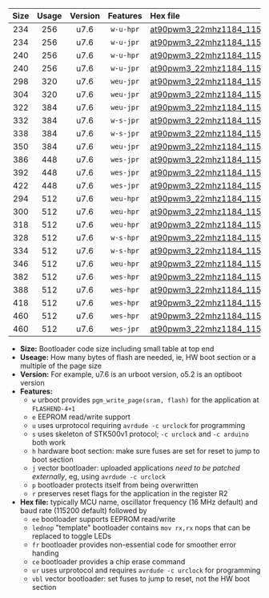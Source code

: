 |Size|Usage|Version|Features|Hex file|
|:-:|:-:|:-:|:-:|:--|
|234|256|u7.6|`w-u-hpr`|[at90pwm3_22mhz1184_115200bps_ur.hex](https://raw.githubusercontent.com/stefanrueger/urboot/main/at90pwm3_22mhz1184_115200bps_ur.hex)|
|234|256|u7.6|`w-u-jpr`|[at90pwm3_22mhz1184_115200bps_ur_vbl.hex](https://raw.githubusercontent.com/stefanrueger/urboot/main/at90pwm3_22mhz1184_115200bps_ur_vbl.hex)|
|240|256|u7.6|`w-u-hpr`|[at90pwm3_22mhz1184_115200bps_lednop_ur.hex](https://raw.githubusercontent.com/stefanrueger/urboot/main/at90pwm3_22mhz1184_115200bps_lednop_ur.hex)|
|240|256|u7.6|`w-u-jpr`|[at90pwm3_22mhz1184_115200bps_lednop_ur_vbl.hex](https://raw.githubusercontent.com/stefanrueger/urboot/main/at90pwm3_22mhz1184_115200bps_lednop_ur_vbl.hex)|
|298|320|u7.6|`weu-jpr`|[at90pwm3_22mhz1184_115200bps_ee_ur_vbl.hex](https://raw.githubusercontent.com/stefanrueger/urboot/main/at90pwm3_22mhz1184_115200bps_ee_ur_vbl.hex)|
|304|320|u7.6|`weu-jpr`|[at90pwm3_22mhz1184_115200bps_ee_lednop_ur_vbl.hex](https://raw.githubusercontent.com/stefanrueger/urboot/main/at90pwm3_22mhz1184_115200bps_ee_lednop_ur_vbl.hex)|
|322|384|u7.6|`weu-jpr`|[at90pwm3_22mhz1184_115200bps_ee_lednop_fr_ur_vbl.hex](https://raw.githubusercontent.com/stefanrueger/urboot/main/at90pwm3_22mhz1184_115200bps_ee_lednop_fr_ur_vbl.hex)|
|332|384|u7.6|`w-s-jpr`|[at90pwm3_22mhz1184_115200bps_vbl.hex](https://raw.githubusercontent.com/stefanrueger/urboot/main/at90pwm3_22mhz1184_115200bps_vbl.hex)|
|338|384|u7.6|`w-s-jpr`|[at90pwm3_22mhz1184_115200bps_lednop_vbl.hex](https://raw.githubusercontent.com/stefanrueger/urboot/main/at90pwm3_22mhz1184_115200bps_lednop_vbl.hex)|
|350|384|u7.6|`weu-jpr`|[at90pwm3_22mhz1184_115200bps_ee_lednop_fr_ce_ur_vbl.hex](https://raw.githubusercontent.com/stefanrueger/urboot/main/at90pwm3_22mhz1184_115200bps_ee_lednop_fr_ce_ur_vbl.hex)|
|386|448|u7.6|`wes-jpr`|[at90pwm3_22mhz1184_115200bps_ee_vbl.hex](https://raw.githubusercontent.com/stefanrueger/urboot/main/at90pwm3_22mhz1184_115200bps_ee_vbl.hex)|
|392|448|u7.6|`wes-jpr`|[at90pwm3_22mhz1184_115200bps_ee_lednop_vbl.hex](https://raw.githubusercontent.com/stefanrueger/urboot/main/at90pwm3_22mhz1184_115200bps_ee_lednop_vbl.hex)|
|422|448|u7.6|`wes-jpr`|[at90pwm3_22mhz1184_115200bps_ee_lednop_fr_vbl.hex](https://raw.githubusercontent.com/stefanrueger/urboot/main/at90pwm3_22mhz1184_115200bps_ee_lednop_fr_vbl.hex)|
|294|512|u7.6|`weu-hpr`|[at90pwm3_22mhz1184_115200bps_ee_ur.hex](https://raw.githubusercontent.com/stefanrueger/urboot/main/at90pwm3_22mhz1184_115200bps_ee_ur.hex)|
|300|512|u7.6|`weu-hpr`|[at90pwm3_22mhz1184_115200bps_ee_lednop_ur.hex](https://raw.githubusercontent.com/stefanrueger/urboot/main/at90pwm3_22mhz1184_115200bps_ee_lednop_ur.hex)|
|318|512|u7.6|`weu-hpr`|[at90pwm3_22mhz1184_115200bps_ee_lednop_fr_ur.hex](https://raw.githubusercontent.com/stefanrueger/urboot/main/at90pwm3_22mhz1184_115200bps_ee_lednop_fr_ur.hex)|
|328|512|u7.6|`w-s-hpr`|[at90pwm3_22mhz1184_115200bps.hex](https://raw.githubusercontent.com/stefanrueger/urboot/main/at90pwm3_22mhz1184_115200bps.hex)|
|334|512|u7.6|`w-s-hpr`|[at90pwm3_22mhz1184_115200bps_lednop.hex](https://raw.githubusercontent.com/stefanrueger/urboot/main/at90pwm3_22mhz1184_115200bps_lednop.hex)|
|346|512|u7.6|`weu-hpr`|[at90pwm3_22mhz1184_115200bps_ee_lednop_fr_ce_ur.hex](https://raw.githubusercontent.com/stefanrueger/urboot/main/at90pwm3_22mhz1184_115200bps_ee_lednop_fr_ce_ur.hex)|
|382|512|u7.6|`wes-hpr`|[at90pwm3_22mhz1184_115200bps_ee.hex](https://raw.githubusercontent.com/stefanrueger/urboot/main/at90pwm3_22mhz1184_115200bps_ee.hex)|
|388|512|u7.6|`wes-hpr`|[at90pwm3_22mhz1184_115200bps_ee_lednop.hex](https://raw.githubusercontent.com/stefanrueger/urboot/main/at90pwm3_22mhz1184_115200bps_ee_lednop.hex)|
|418|512|u7.6|`wes-hpr`|[at90pwm3_22mhz1184_115200bps_ee_lednop_fr.hex](https://raw.githubusercontent.com/stefanrueger/urboot/main/at90pwm3_22mhz1184_115200bps_ee_lednop_fr.hex)|
|460|512|u7.6|`wes-hpr`|[at90pwm3_22mhz1184_115200bps_ee_lednop_fr_ce.hex](https://raw.githubusercontent.com/stefanrueger/urboot/main/at90pwm3_22mhz1184_115200bps_ee_lednop_fr_ce.hex)|
|460|512|u7.6|`wes-jpr`|[at90pwm3_22mhz1184_115200bps_ee_lednop_fr_ce_vbl.hex](https://raw.githubusercontent.com/stefanrueger/urboot/main/at90pwm3_22mhz1184_115200bps_ee_lednop_fr_ce_vbl.hex)|

- **Size:** Bootloader code size including small table at top end
- **Useage:** How many bytes of flash are needed, ie, HW boot section or a multiple of the page size
- **Version:** For example, u7.6 is an urboot version, o5.2 is an optiboot version
- **Features:**
  + `w` urboot provides `pgm_write_page(sram, flash)` for the application at `FLASHEND-4+1`
  + `e` EEPROM read/write support
  + `u` uses urprotocol requiring `avrdude -c urclock` for programming
  + `s` uses skeleton of STK500v1 protocol; `-c urclock` and `-c arduino` both work
  + `h` hardware boot section: make sure fuses are set for reset to jump to boot section
  + `j` vector bootloader: uploaded applications *need to be patched externally*, eg, using `avrdude -c urclock`
  + `p` bootloader protects itself from being overwritten
  + `r` preserves reset flags for the application in the register R2
- **Hex file:** typically MCU name, oscillator frequency (16 MHz default) and baud rate (115200 default) followed by
  + `ee` bootloader supports EEPROM read/write
  + `lednop` "template" bootloader contains `mov rx,rx` nops that can be replaced to toggle LEDs
  + `fr` bootloader provides non-essential code for smoother error handing
  + `ce` bootloader provides a chip erase command
  + `ur` uses urprotocol and requires `avrdude -c urclock` for programming
  + `vbl` vector bootloader: set fuses to jump to reset, not the HW boot section
